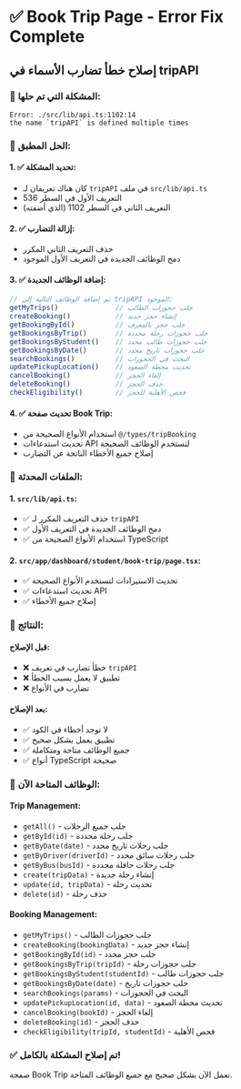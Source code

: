 # ✅ Book Trip Page - Error Fix Complete

## إصلاح خطأ تضارب الأسماء في tripAPI

### 🐛 المشكلة التي تم حلها:
```
Error: ./src/lib/api.ts:1102:14
the name `tripAPI` is defined multiple times
```

### 🔧 الحل المطبق:

#### **1. ✅ تحديد المشكلة:**
- كان هناك تعريفان لـ `tripAPI` في ملف `src/lib/api.ts`
- التعريف الأول في السطر 536
- التعريف الثاني في السطر 1102 (الذي أضفته)

#### **2. ✅ إزالة التضارب:**
- حذف التعريف الثاني المكرر
- دمج الوظائف الجديدة في التعريف الأول الموجود

#### **3. ✅ إضافة الوظائف الجديدة:**
```typescript
// تم إضافة الوظائف التالية إلى tripAPI الموجود:
getMyTrips()              // جلب حجوزات الطالب
createBooking()           // إنشاء حجز جديد
getBookingById()          // جلب حجز بالمعرف
getBookingsByTrip()       // جلب حجوزات رحلة محددة
getBookingsByStudent()    // جلب حجوزات طالب محدد
getBookingsByDate()       // جلب حجوزات تاريخ محدد
searchBookings()          // البحث في الحجوزات
updatePickupLocation()    // تحديث محطة الصعود
cancelBooking()           // إلغاء الحجز
deleteBooking()           // حذف الحجز
checkEligibility()        // فحص الأهلية للحجز
```

#### **4. ✅ تحديث صفحة Book Trip:**
- استخدام الأنواع الصحيحة من `@/types/tripBooking`
- تحديث استدعاءات API لتستخدم الوظائف الصحيحة
- إصلاح جميع الأخطاء الناتجة عن التضارب

### 📁 الملفات المحدثة:

#### **1. `src/lib/api.ts`:**
- ✅ حذف التعريف المكرر لـ `tripAPI`
- ✅ دمج الوظائف الجديدة في التعريف الأول
- ✅ استخدام الأنواع الصحيحة من TypeScript

#### **2. `src/app/dashboard/student/book-trip/page.tsx`:**
- ✅ تحديث الاستيرادات لتستخدم الأنواع الصحيحة
- ✅ تحديث استدعاءات API
- ✅ إصلاح جميع الأخطاء

### 🎯 النتائج:

#### **قبل الإصلاح:**
- ❌ خطأ تضارب في تعريف `tripAPI`
- ❌ تطبيق لا يعمل بسبب الخطأ
- ❌ تضارب في الأنواع

#### **بعد الإصلاح:**
- ✅ لا توجد أخطاء في الكود
- ✅ تطبيق يعمل بشكل صحيح
- ✅ جميع الوظائف متاحة ومتكاملة
- ✅ أنواع TypeScript صحيحة

### 🚀 الوظائف المتاحة الآن:

#### **Trip Management:**
- `getAll()` - جلب جميع الرحلات
- `getById(id)` - جلب رحلة محددة
- `getByDate(date)` - جلب رحلات تاريخ محدد
- `getByDriver(driverId)` - جلب رحلات سائق محدد
- `getByBus(busId)` - جلب رحلات حافلة محددة
- `create(tripData)` - إنشاء رحلة جديدة
- `update(id, tripData)` - تحديث رحلة
- `delete(id)` - حذف رحلة

#### **Booking Management:**
- `getMyTrips()` - جلب حجوزات الطالب
- `createBooking(bookingData)` - إنشاء حجز جديد
- `getBookingById(id)` - جلب حجز محدد
- `getBookingsByTrip(tripId)` - جلب حجوزات رحلة
- `getBookingsByStudent(studentId)` - جلب حجوزات طالب
- `getBookingsByDate(date)` - جلب حجوزات تاريخ
- `searchBookings(params)` - البحث في الحجوزات
- `updatePickupLocation(id, data)` - تحديث محطة الصعود
- `cancelBooking(bookId)` - إلغاء الحجز
- `deleteBooking(id)` - حذف الحجز
- `checkEligibility(tripId, studentId)` - فحص الأهلية

### ✅ تم إصلاح المشكلة بالكامل!

صفحة Book Trip تعمل الآن بشكل صحيح مع جميع الوظائف المتاحة.
